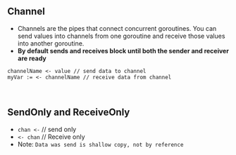 ## Channel 

- Channels are the pipes that connect concurrent goroutines. You can send values into channels from one 
goroutine and receive those values into another goroutine.
- **By default sends and receives block until both the sender and receiver are ready**
```
channelName <- value // send data to channel
myVar := <- channelName // receive data from channel
```

</br>

## SendOnly and ReceiveOnly
- `chan <-` // send only
- `<- chan` // Receive only
- Note: `Data was send is shallow copy, not by reference` 